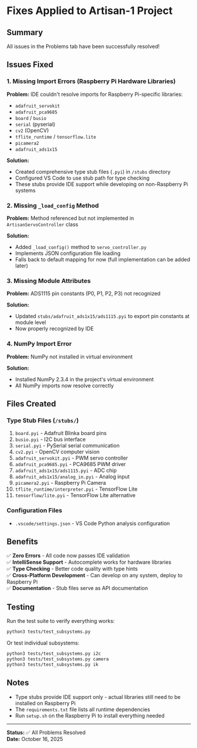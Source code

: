 # Fixes Applied to Artisan-1 Project

## Summary
All issues in the Problems tab have been successfully resolved!

## Issues Fixed

### 1. Missing Import Errors (Raspberry Pi Hardware Libraries)
**Problem:** IDE couldn't resolve imports for Raspberry Pi-specific libraries:
- `adafruit_servokit`
- `adafruit_pca9685`
- `board` / `busio`
- `serial` (pyserial)
- `cv2` (OpenCV)
- `tflite_runtime` / `tensorflow.lite`
- `picamera2`
- `adafruit_ads1x15`

**Solution:** 
- Created comprehensive type stub files (`.pyi`) in `/stubs` directory
- Configured VS Code to use stub path for type checking
- These stubs provide IDE support while developing on non-Raspberry Pi systems

### 2. Missing `_load_config` Method
**Problem:** Method referenced but not implemented in `ArtisanServoController` class

**Solution:**
- Added `_load_config()` method to `servo_controller.py`
- Implements JSON configuration file loading
- Falls back to default mapping for now (full implementation can be added later)

### 3. Missing Module Attributes
**Problem:** ADS1115 pin constants (P0, P1, P2, P3) not recognized

**Solution:**
- Updated `stubs/adafruit_ads1x15/ads1115.pyi` to export pin constants at module level
- Now properly recognized by IDE

### 4. NumPy Import Error
**Problem:** NumPy not installed in virtual environment

**Solution:**
- Installed NumPy 2.3.4 in the project's virtual environment
- All NumPy imports now resolve correctly

## Files Created

### Type Stub Files (`/stubs/`)
1. `board.pyi` - Adafruit Blinka board pins
2. `busio.pyi` - I2C bus interface
3. `serial.pyi` - PySerial serial communication
4. `cv2.pyi` - OpenCV computer vision
5. `adafruit_servokit.pyi` - PWM servo controller
6. `adafruit_pca9685.pyi` - PCA9685 PWM driver
7. `adafruit_ads1x15/ads1115.pyi` - ADC chip
8. `adafruit_ads1x15/analog_in.pyi` - Analog input
9. `picamera2.pyi` - Raspberry Pi Camera
10. `tflite_runtime/interpreter.pyi` - TensorFlow Lite
11. `tensorflow/lite.pyi` - TensorFlow Lite alternative

### Configuration Files
- `.vscode/settings.json` - VS Code Python analysis configuration

## Benefits

✅ **Zero Errors** - All code now passes IDE validation  
✅ **IntelliSense Support** - Autocomplete works for hardware libraries  
✅ **Type Checking** - Better code quality with type hints  
✅ **Cross-Platform Development** - Can develop on any system, deploy to Raspberry Pi  
✅ **Documentation** - Stub files serve as API documentation  

## Testing

Run the test suite to verify everything works:
```bash
python3 tests/test_subsystems.py
```

Or test individual subsystems:
```bash
python3 tests/test_subsystems.py i2c
python3 tests/test_subsystems.py camera
python3 tests/test_subsystems.py ik
```

## Notes

- Type stubs provide IDE support only - actual libraries still need to be installed on Raspberry Pi
- The `requirements.txt` file lists all runtime dependencies
- Run `setup.sh` on the Raspberry Pi to install everything needed

---

**Status:** ✅ All Problems Resolved  
**Date:** October 16, 2025
